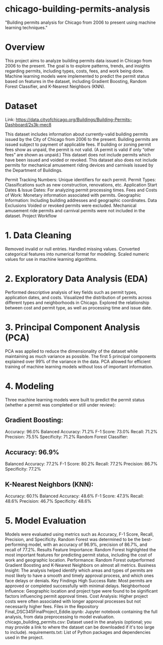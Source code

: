 # chicago-building-permits-analysis
"Building permits analysis for Chicago from 2006 to present using machine learning techniques."

# Overview
This project aims to analyze building permits data issued in Chicago from 2006 to the present. The goal is to explore patterns, trends, and insights regarding permits, including types, costs, fees, and work being done. Machine learning models were implemented to predict the permit status based on features in the dataset, including Gradient Boosting, Random Forest Classifier, and K-Nearest Neighbors (KNN).

# Dataset
Link: https://data.cityofchicago.org/Buildings/Building-Permits-Dashboard/2s3k-mec8

This dataset includes information about currently-valid building permits issued by the City of Chicago from 2006 to the present. Building permits are issued subject to payment of applicable fees. If building or zoning permit fees show as unpaid, the permit is not valid. (A permit is valid if only “other fees” are shown as unpaid.) This dataset does not include permits which have been issued and voided or revoked. This dataset also does not include permits for mechanical amusement riding devices and carnivals issued by the Department of Buildings. 

Permit Tracking Numbers: Unique identifiers for each permit.
Permit Types: Classifications such as new construction, renovations, etc.
Application Start Dates & Issue Dates: For analyzing permit processing times.
Fees and Costs of Work: Monetary information associated with permits.
Geographic Information: Including building addresses and geographic coordinates.
Data Exclusions
Voided or revoked permits were excluded.
Mechanical amusement ride permits and carnival permits were not included in the dataset.
Project Workflow

# 1. Data Cleaning
Removed invalid or null entries.
Handled missing values.
Converted categorical features into numerical format for modeling.
Scaled numeric values for use in machine learning algorithms.

# 2. Exploratory Data Analysis (EDA)
Performed descriptive analysis of key fields such as permit types, application dates, and costs.
Visualized the distribution of permits across different types and neighborhoods in Chicago.
Explored the relationship between cost and permit type, as well as processing time and issue date.

# 3. Principal Component Analysis (PCA)
PCA was applied to reduce the dimensionality of the dataset while maintaining as much variance as possible.
The first 5 principal components explained over 99% of the variance in the data.
PCA allowed for efficient training of machine learning models without loss of important information.

# 4. Modeling
Three machine learning models were built to predict the permit status (whether a permit was completed or still under review):

## Gradient Boosting:
Accuracy: 96.0%
Balanced Accuracy: 71.2%
F-1 Score: 73.0%
Recall: 71.2%
Precision: 75.5%
Specificity: 71.2%
Random Forest Classifier:

## Accuracy: 96.9%
Balanced Accuracy: 77.2%
F-1 Score: 80.2%
Recall: 77.2%
Precision: 86.7%
Specificity: 77.2%

## K-Nearest Neighbors (KNN):
Accuracy: 60.1%
Balanced Accuracy: 48.6%
F-1 Score: 47.3%
Recall: 48.6%
Precision: 46.7%
Specificity: 48.6%

# 5. Model Evaluation
Models were evaluated using metrics such as Accuracy, F-1 Score, Recall, Precision, and Specificity.
Random Forest was determined to be the best-performing model, with an accuracy of 96.9%, precision of 86.7%, and recall of 77.2%.
Results
Feature Importance: Random Forest highlighted the most important features for predicting permit status, including the cost of work and geographic location.
Performance: Random Forest outperformed Gradient Boosting and K-Nearest Neighbors on almost all metrics.
Business Insight: The analysis helped identify which areas and types of permits are most likely to have a smooth and timely approval process, and which ones face delays or denials.
Key Findings
High Success Rate: Most permits are approved or completed successfully with minimal delays.
Neighborhood Influence: Geographic location and project type were found to be significant factors influencing permit approval times.
Cost Analysis: Higher project costs were often associated with longer approval processes but not necessarily higher fees.
Files in the Repository
Final_DSC345FinalProject_Eddie.ipynb: Jupyter notebook containing the full analysis, from data preprocessing to model evaluation.
chicago_building_permits.csv: Dataset used in the analysis (optional; you may provide a link to where the dataset can be downloaded if it's too large to include).
requirements.txt: List of Python packages and dependencies used in the project.
